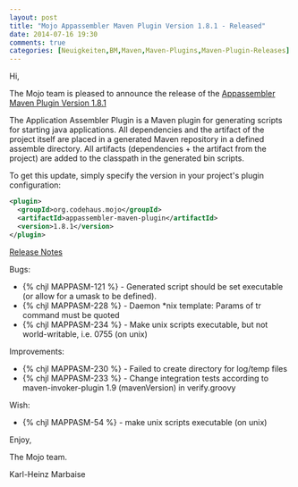 ```yaml
---
layout: post
title: "Mojo Appassembler Maven Plugin Version 1.8.1 - Released"
date: 2014-07-16 19:30
comments: true
categories: [Neuigkeiten,BM,Maven,Maven-Plugins,Maven-Plugin-Releases]
---
```

Hi,

The Mojo team is pleased to announce the release of the 
[Appassembler Maven Plugin Version 1.8.1](http://mojo.codehaus.org/appassembler/appassembler-maven-plugin/)

The Application Assembler Plugin is a Maven plugin for generating scripts for
starting java applications. All dependencies and the artifact of the project
itself are placed in a generated Maven repository in a defined assemble
directory. All artifacts (dependencies + the artifact from the project) are
added to the classpath in the generated bin scripts.

To get this update, simply specify the version in your project's plugin configuration: 

``` xml
<plugin>
  <groupId>org.codehaus.mojo</groupId>
  <artifactId>appassembler-maven-plugin</artifactId>
  <version>1.8.1</version>
</plugin>
```

<!-- more -->

[Release Notes](http://jira.codehaus.org/secure/ReleaseNote.jspa?projectId=11780&version=20322)

Bugs:

 * {% chjl MAPPASM-121 %} - Generated script should be set executable (or allow for a umask to be defined).
 * {% chjl MAPPASM-228 %} - Daemon *nix template: Params of tr command must be quoted
 * {% chjl MAPPASM-234 %} - Make unix scripts executable, but not world-writable, i.e. 0755 (on unix)

Improvements:

 * {% chjl MAPPASM-230 %} - Failed to create directory for log/temp files
 * {% chjl MAPPASM-233 %} - Change integration tests according to maven-invoker-plugin 1.9 (mavenVersion) in verify.groovy

Wish:

 * {% chjl MAPPASM-54 %} - make unix scripts executable (on unix)


Enjoy,

The Mojo team.

Karl-Heinz Marbaise
